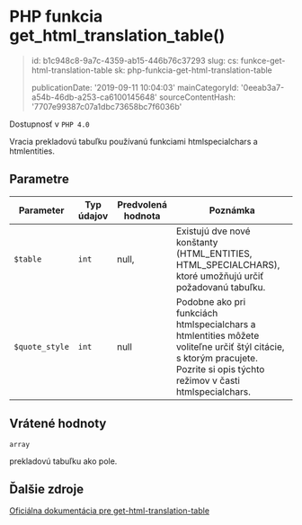 PHP funkcia get_html_translation_table()
========================================

> id: b1c948c8-9a7c-4359-ab15-446b76c37293
> slug:
> 	cs: funkce-get-html-translation-table
> 	sk: php-funkcia-get-html-translation-table
> 
> publicationDate: '2019-09-11 10:04:03'
> mainCategoryId: '0eeab3a7-a54b-46db-a253-ca6100145648'
> sourceContentHash: '7707e99387c07a1dbc73658bc7f6036b'

Dostupnosť v `PHP 4.0`

Vracia prekladovú tabuľku používanú funkciami <function>htmlspecialchars</function> a <function>htmlentities</function>.


Parametre
--------------

| Parameter | Typ údajov | Predvolená hodnota | Poznámka |
|-----|-----|-----|-----|
| `$table` | `int` | null, | Existujú dve nové konštanty (HTML_ENTITIES, HTML_SPECIALCHARS), ktoré umožňujú určiť požadovanú tabuľku.
| `$quote_style` | `int` | null | Podobne ako pri funkciách htmlspecialchars a htmlentities môžete voliteľne určiť štýl citácie, s ktorým pracujete. Pozrite si opis týchto režimov v časti htmlspecialchars. |


Vrátené hodnoty
----------------

`array`

prekladovú tabuľku ako pole.

Ďalšie zdroje
------------

[Oficiálna dokumentácia pre get-html-translation-table](https://www.php.net/manual/en/function.get-html-translation-table.php)
